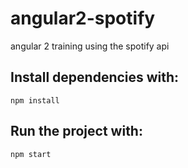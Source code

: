 # angular2-spotify
angular 2 training using the spotify api


## Install dependencies with: 
`npm install`

## Run the project with: 
`npm start`
